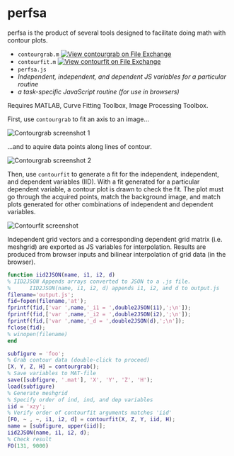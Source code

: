 # perfsa
perfsa is the product of several tools designed to facilitate doing math with contour plots. 
* `contourgrab.m` [![View contourgrab on File Exchange](https://www.mathworks.com/matlabcentral/images/matlab-file-exchange.svg)](https://www.mathworks.com/matlabcentral/fileexchange/74771-contourgrab)
* `contourfit.m` [![View contourfit on File Exchange](https://www.mathworks.com/matlabcentral/images/matlab-file-exchange.svg)](https://www.mathworks.com/matlabcentral/fileexchange/74772-contourfit)
* `perfsa.js`
* *Independent, independent, and dependent JS variables for a particular routine*
* *a task-specific JavaScript routine (for use in browsers)*

Requires MATLAB, Curve Fitting Toolbox, Image Processing Toolbox.

First, use `contourgrab` to fit an axis to an image... 

![Contourgrab screenshot 1](https://raw.githubusercontent.com/bnordlund/perfsa/master/contourgrab1.png)

...and to aquire data points along lines of contour.

![Contourgrab screenshot 2](https://raw.githubusercontent.com/bnordlund/perfsa/master/contourgrab2.png)

Then, use `contourfit` to generate a fit for the independent, independent, and dependent variables (IID). With a fit generated for a particular dependent variable, a contour plot is drawn to check the fit. The plot must go through the acquired points, match the background image, and match plots generated for other combinations of independent and dependent variables. 

![Contourfit screenshot](https://raw.githubusercontent.com/bnordlund/perfsa/master/contourfit.png)

Independent grid vectors and a corresponding dependent grid matrix (i.e. meshgrid) are exported as JS variables for interpolation.
Results are produced from browser inputs and bilinear interpolation of grid data (in the browser). 

```matlab
function iid2JSON(name, i1, i2, d)
% IID2JSON Appends arrays converted to JSON to a .js file.
%      IID2JSON(name, i1, i2, d) appends i1, i2, and d to output.js
filename='output.js';
fid=fopen(filename,'at');
fprintf(fid,['var ',name,'_i1 = ',double2JSON(i1),';\n']);
fprintf(fid,['var ',name,'_i2 = ',double2JSON(i2),';\n']);
fprintf(fid,['var ',name,'_d = ',double2JSON(d),';\n']);
fclose(fid);
% winopen(filename)
end
```

```matlab
subfigure = 'foo';
% Grab contour data (double-click to proceed)
[X, Y, Z, H] = contourgrab();
% Save variables to MAT-file
save([subfigure, '.mat'], 'X', 'Y', 'Z', 'H');
load(subfigure)
% Generate meshgrid
% Specify order of ind, ind, and dep variables
iid = 'xzy';
% Verify order of contourfit arguments matches 'iid'
[FO, ~ , ~, i1, i2, d] = contourfit(X, Z, Y, iid, H);
name = [subfigure, upper(iid)];
iid2JSON(name, i1, i2, d);
% Check result
FO(131, 9000)
```
